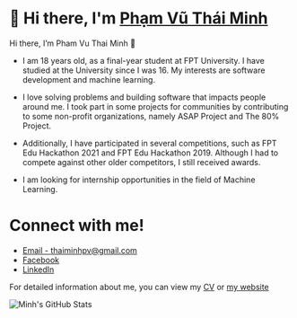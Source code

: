 # 👋 Hi there, I'm [Phạm Vũ Thái Minh](https://thaiminhpv.github.io/)

Hi there, I’m Pham Vu Thai Minh 👋

- I am 18 years old, as a final-year student at FPT University. I have studied
  at the University since I was 16. My interests are software development and
  machine learning.

- I love solving problems and building software that impacts people around me.
  I took part in some projects for communities by contributing to some
  non-profit organizations, namely ASAP Project and The 80% Project.

- Additionally, I have participated in several competitions, such as FPT Edu
  Hackathon 2021 and FPT Edu Hackathon 2019. Although I had to compete against
  other older competitors, I still received awards.

- I am looking for internship opportunities in the field of Machine Learning.

# Connect with me!

- [Email - thaiminhpv@gmail.com](mailto:thaiminhpv@gmail.com)
- [Facebook](https://www.facebook.com/thaiminhpv/)
- [LinkedIn](https://www.linkedin.com/in/thaiminhpv/)

For detailed information about me, you can view my
[CV](https://drive.google.com/file/d/1YbKL2X5OES5zRw0TDXDypgwqJW0PWqa2/view) or
[my website](https://thaiminhpv.github.io/)

![Minh's GitHub Stats](https://github-readme-stats.vercel.app/api?username=thaiminhpv&show_icons=true&hide_border=true&&count_private=true&include_all_commits=true&theme=dark&hide=stars,issues)
